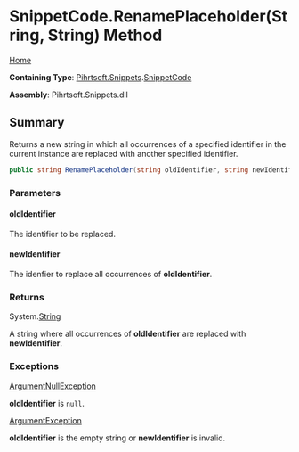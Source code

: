 # SnippetCode\.RenamePlaceholder\(String, String\) Method

[Home](../../../../README.md)

**Containing Type**: [Pihrtsoft.Snippets](../../README.md)\.[SnippetCode](../README.md)

**Assembly**: Pihrtsoft\.Snippets\.dll

## Summary

Returns a new string in which all occurrences of a specified identifier in the current instance are replaced with another specified identifier\.

```csharp
public string RenamePlaceholder(string oldIdentifier, string newIdentifier)
```

### Parameters

#### oldIdentifier

The identifier to be replaced\.

#### newIdentifier

The idenfier to replace all occurrences of **oldIdentifier**\.

### Returns

System\.[String](https://docs.microsoft.com/en-us/dotnet/api/system.string)

A string where all occurrences of **oldIdentifier** are replaced with **newIdentifier**\.

### Exceptions

[ArgumentNullException](https://docs.microsoft.com/en-us/dotnet/api/system.argumentnullexception)

**oldIdentifier** is `null`\.

[ArgumentException](https://docs.microsoft.com/en-us/dotnet/api/system.argumentexception)

**oldIdentifier** is the empty string or **newIdentifier** is invalid\.

